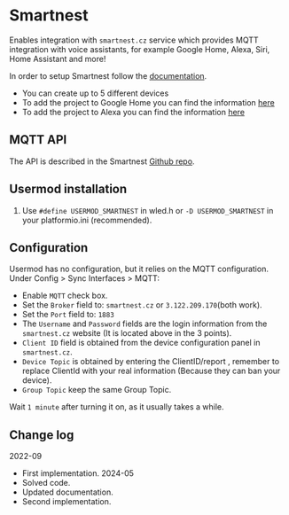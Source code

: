 # Smartnest

Enables integration with `smartnest.cz` service which provides MQTT integration with voice assistants, for example Google Home, Alexa, Siri, Home Assistant and more!

In order to setup Smartnest follow the [documentation](https://www.docu.smartnest.cz/).
 - You can create up to 5 different devices
 - To add the project to Google Home you can find the information [here](https://www.docu.smartnest.cz/google-home-integration)
 - To add the project to Alexa you can find the information [here](https://www.docu.smartnest.cz/alexa-integration)

## MQTT API

The API is described in the Smartnest [Github repo](https://github.com/aososam/Smartnest/blob/master/Devices/lightRgb/lightRgb.ino).

## Usermod installation

1. Use `#define USERMOD_SMARTNEST` in wled.h or `-D USERMOD_SMARTNEST` in your platformio.ini (recommended).

## Configuration

Usermod has no configuration, but it relies on the MQTT configuration.\
Under Config > Sync Interfaces > MQTT:

* Enable `MQTT` check box.
* Set the `Broker` field to: `smartnest.cz` or `3.122.209.170`(both work).
* Set the `Port` field to: `1883`
* The `Username` and `Password` fields are the login information from the `smartnest.cz` website (It is located above in the 3 points).
* `Client ID` field is obtained from the device configuration panel in `smartnest.cz`.
* `Device Topic` is obtained by entering the ClientID/report , remember to replace ClientId with your real information (Because they can ban your device).
* `Group Topic` keep the same Group Topic.

Wait `1 minute` after turning it on, as it usually takes a while.  

## Change log

2022-09
 * First implementation.
2024-05
 * Solved code.
 * Updated documentation.
 * Second implementation.

